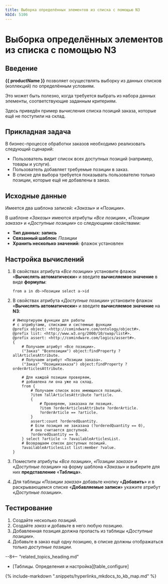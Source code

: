 ```yaml
---
title: Выборка определённых элементов из списка с помощью N3
kbId: 5106
---
```


# Выборка определённых элементов из списка с помощью N3

## Введение

**{{ productName }}** позволяет осуществлять выборку из данных списков (коллекций) по определённым условиям.

Это может быть полезно, когда требуется выбрать из набора данных элементы, соответствующие заданным критериям.

Здесь приведён пример вычисления списка позиций заказа, которые ещё не поступили на склад.

## Прикладная задача

В бизнес-процессе обработки заказов необходимо реализовать следующий сценарий:

- Пользователь видит список всех доступных позиций (например, товары и услуги).
- Пользователь добавляет требуемые позиции в заказ.
- В списке для выбора требуется показывать пользователю только позиции, которые ещё не добавлены в заказ.

## Исходные данные

Имеется два шаблона записей: *«Заказы»* и *«Позиции»*.

В шаблоне *«Заказы»* имеются атрибуты *«Все позиции»*, *«Позиции заказа»* и *«Доступные позиции»* со следующими свойствами:

- **Тип данных: запись**
- **Связанный шаблон:** *Позиции*
- **Хранить несколько значений:** флажок установлен

## Настройка вычислений

1. В свойствах атрибута *«Все позиции»* установите флажок «**Вычислять автоматически**» и введите **вычисляемое значение** в виде **формулы**:

   ```
   from a in db->Позиции select a->id

   ```
2. В свойствах атрибута *«Доступные позиции»* установите флажок «**Вычислять автоматически**» и введите **вычисляемое значение** на **N3**:

   ```
   # Импортируем функции для работы
   # с атрибутами, списками и системные функции
   @prefix object: <http://comindware.com/ontology/object#>.
   @prefix list: <http://www.w3.org/2000/10/swap/list#>.
   @prefix assert: <http://comindware.com/logics/assert#>.
   {
       # Получаем атрибут «Все позиции».
       ("Заказ" "Всепозиции") object:findProperty ?allArticlesAttribute.
       # Получаем атрибут «Позиции заказа».
       ("Заказ" "Позициизаказа") object:findProperty ?orderArticlesAttribute.

       # Для каждой позиции проверяем,
       # добавлена ли она уже на склад.
       from {
           # Получаем список всех имеющихся позиций.
           ?item ?allArticlesAttribute ?article.
           {
               # Проверяем, заказана ли позиция.
               ?item ?orderArticlesAttribute ?orderArticle.
               ?orderArticle == ?article.
           }
           assert:count ?orderedQuantity.
           # Если позиция не заказана (?orderedQuantity == 0),
           # она считается доступной.
           ?orderedQuantity == 0.
       } select ?article -> ?availableArticlesList.
       # Возвращаем список доступных позиций.
       ?availableArticlesList list:member ?value.
   }

   ```
3. Поместите атрибуты *«Все позиции»*, *«Позиции заказа»* и *«Доступные позиции»* на форму шаблона *«Заказы»* и выберите для них **представление** «**Таблица**».
4. Для таблицы *«Позиции заказа»* добавьте кнопку «**Добавить**» и в раскрывающемся списке «**Добавляемые записи**» укажите атрибут *«Доступные позиции»*.

## Тестирование

1. Создайте несколько *позиций*.
2. Создайте *заказ* и добавьте в него любую позицию.
3. Добавленная позиция должна пропасть из таблицы *«Доступные позиции»*.
4. Добавьте в заказ ещё одну позицию, в списке должны отображаться только *доступные позиции*.

--8<-- "related_topics_heading.md"

- [Таблицы. Определения и настройка][table_configure]

{% include-markdown ".snippets/hyperlinks_mkdocs_to_kb_map.md" %}
